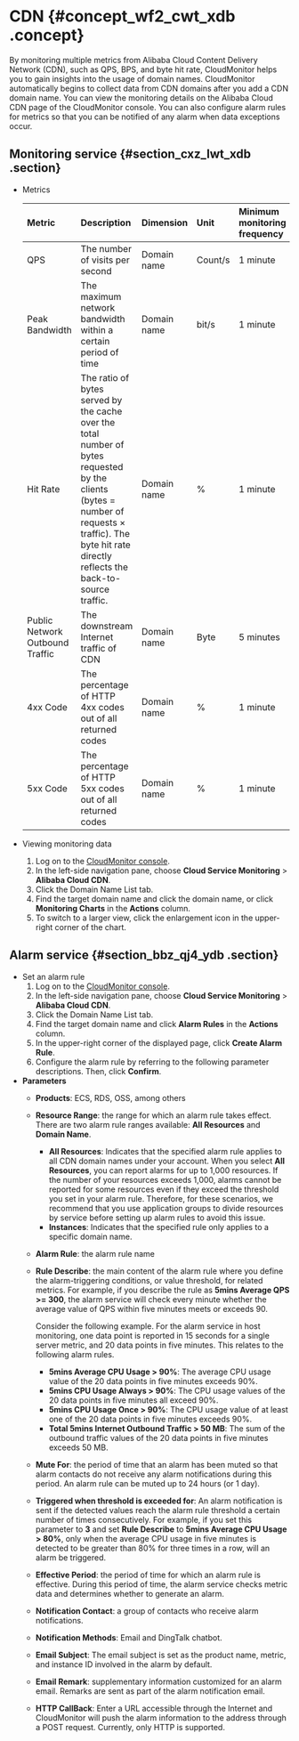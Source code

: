 # CDN {#concept_wf2_cwt_xdb .concept}

By monitoring multiple metrics from Alibaba Cloud Content Delivery Network \(CDN\), such as QPS, BPS, and byte hit rate, CloudMonitor helps you to gain insights into the usage of domain names. CloudMonitor automatically begins to collect data from CDN domains after you add a CDN domain name. You can view the monitoring details on the Alibaba Cloud CDN page of the CloudMonitor console. You can also configure alarm rules for metrics so that you can be notified of any alarm when data exceptions occur.

## Monitoring service {#section_cxz_lwt_xdb .section}

-   Metrics

    |Metric|Description|Dimension|Unit|Minimum monitoring frequency|
    |:-----|:----------|:--------|:---|:---------------------------|
    |QPS|The number of visits per second|Domain name|Count/s|1 minute|
    |Peak Bandwidth|The maximum network bandwidth within a certain period of time|Domain name|bit/s|1 minute|
    |Hit Rate|The ratio of bytes served by the cache over the total number of bytes requested by the clients \(bytes = number of requests × traffic\). The byte hit rate directly reflects the back-to-source traffic.|Domain name|%|1 minute|
    |Public Network Outbound Traffic|The downstream Internet traffic of CDN|Domain name|Byte|5 minutes|
    |4xx Code|The percentage of HTTP 4xx codes out of all returned codes|Domain name|%|1 minute|
    |5xx Code|The percentage of HTTP 5xx codes out of all returned codes|Domain name|%|1 minute|

-   Viewing monitoring data
    1.  Log on to the [CloudMonitor console](https://partners-intl.console.aliyun.com/#/cms).
    2.  In the left-side navigation pane, choose **Cloud Service Monitoring** \> **Alibaba Cloud CDN**.
    3.  Click the Domain Name List tab.
    4.  Find the target domain name and click the domain name, or click **Monitoring Charts** in the **Actions** column.
    5.  To switch to a larger view, click the enlargement icon in the upper-right corner of the chart.

## Alarm service {#section_bbz_qj4_ydb .section}

-   Set an alarm rule
    1.  Log on to the [CloudMonitor console](https://partners-intl.console.aliyun.com/#/cms).
    2.  In the left-side navigation pane, choose **Cloud Service Monitoring** \> **Alibaba Cloud CDN**.
    3.  Click the Domain Name List tab.
    4.  Find the target domain name and click **Alarm Rules** in the **Actions** column.
    5.  In the upper-right corner of the displayed page, click **Create Alarm Rule**.
    6.  Configure the alarm rule by referring to the following parameter descriptions. Then, click **Confirm**.
-   **Parameters**
    -   **Products**: ECS, RDS, OSS, among others
    -   **Resource Range**: the range for which an alarm rule takes effect. There are two alarm rule ranges available: **All Resources** and **Domain Name**.
        -   **All Resources**: Indicates that the specified alarm rule applies to all CDN domain names under your account. When you select **All Resources**, you can report alarms for up to 1,000 resources. If the number of your resources exceeds 1,000, alarms cannot be reported for some resources even if they exceed the threshold you set in your alarm rule. Therefore, for these scenarios, we recommend that you use application groups to divide resources by service before setting up alarm rules to avoid this issue.
        -   **Instances**: Indicates that the specified rule only applies to a specific domain name.
    -   **Alarm Rule**: the alarm rule name
    -   **Rule Describe**: the main content of the alarm rule where you define the alarm-triggering conditions, or value threshold, for related metrics. For example, if you describe the rule as **5mins Average QPS \>= 300**, the alarm service will check every minute whether the average value of QPS within five minutes meets or exceeds 90.

        Consider the following example. For the alarm service in host monitoring, one data point is reported in 15 seconds for a single server metric, and 20 data points in five minutes. This relates to the following alarm rules.

        -   **5mins Average CPU Usage \> 90%**: The average CPU usage value of the 20 data points in five minutes exceeds 90%.
        -   **5mins CPU Usage Always \> 90%**: The CPU usage values of the 20 data points in five minutes all exceed 90%.
        -   **5mins CPU Usage Once \> 90%**: The CPU usage value of at least one of the 20 data points in five minutes exceeds 90%.
        -   **Total 5mins Internet Outbound Traffic \> 50 MB**: The sum of the outbound traffic values of the 20 data points in five minutes exceeds 50 MB.
    -   **Mute For**: the period of time that an alarm has been muted so that alarm contacts do not receive any alarm notifications during this period. An alarm rule can be muted up to 24 hours \(or 1 day\).
    -   **Triggered when threshold is exceeded for**: An alarm notification is sent if the detected values reach the alarm rule threshold a certain number of times consecutively. For example, if you set this parameter to **3** and set **Rule Describe** to **5mins Average CPU Usage \> 80%**, only when the average CPU usage in five minutes is detected to be greater than 80% for three times in a row, will an alarm be triggered.
    -   **Effective Period**: the period of time for which an alarm rule is effective. During this period of time, the alarm service checks metric data and determines whether to generate an alarm.
    -   **Notification Contact**: a group of contacts who receive alarm notifications.
    -   **Notification Methods**: Email and DingTalk chatbot.
    -   **Email Subject**: The email subject is set as the product name, metric, and instance ID involved in the alarm by default.
    -   **Email Remark**: supplementary information customized for an alarm email. Remarks are sent as part of the alarm notification email.
    -    **HTTP CallBack**: Enter a URL accessible through the Internet and CloudMonitor will push the alarm information to the address through a POST request. Currently, only HTTP is supported.

